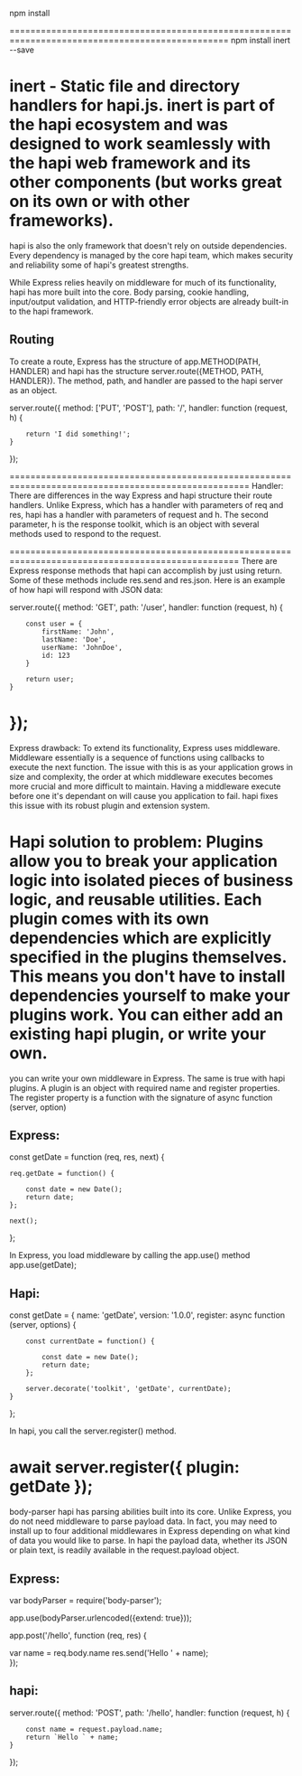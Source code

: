 npm install


================================================================================================
npm install inert --save

inert - Static file and directory handlers for hapi.js.
inert is part of the hapi ecosystem and was designed to work seamlessly with the hapi web framework and its other components (but works great on its own or with other frameworks). 
================================================================================================

hapi is also the only framework that doesn't rely on outside dependencies. Every dependency is managed by the core hapi team, which makes security and reliability some of hapi's greatest strengths.

While Express relies heavily on middleware for much of its functionality, hapi has more built into the core. Body parsing, cookie handling, input/output validation, and HTTP-friendly error objects are already built-in to the hapi framework.

Routing
-------
To create a route, Express has the structure of app.METHOD(PATH, HANDLER) and hapi has the structure server.route({METHOD, PATH, HANDLER}). The method, path, and handler are passed to the hapi server as an object.

server.route({
    method: ['PUT', 'POST'],
    path: '/',
    handler: function (request, h) {

        return 'I did something!';
    }
});

====================================================================================================
Handler:
There are differences in the way Express and hapi structure their route handlers. Unlike Express, which has a handler with parameters of req and res, hapi has a handler with parameters of request and h. The second parameter, h is the response toolkit, which is an object with several methods used to respond to the request.

==================================================================================================
There are Express response methods that hapi can accomplish by just using return. Some of these methods include res.send and res.json. Here is an example of how hapi will respond with JSON data:

server.route({
    method: 'GET',
    path: '/user',
    handler: function (request, h) {

        const user = {
            firstName: 'John',
            lastName: 'Doe',
            userName: 'JohnDoe',
            id: 123
        }

        return user;
    }
});
===================================================================================================

Express drawback:
To extend its functionality, Express uses middleware. Middleware essentially is a sequence of functions using callbacks to execute the next function. The issue with this is as your application grows in size and complexity, the order at which middleware executes becomes more crucial and more difficult to maintain. Having a middleware execute before one it's dependant on will cause you application to fail. hapi fixes this issue with its robust plugin and extension system.

Hapi solution to problem:
Plugins allow you to break your application logic into isolated pieces of business logic, and reusable utilities. Each plugin comes with its own dependencies which are explicitly specified in the plugins themselves. This means you don't have to install dependencies yourself to make your plugins work. You can either add an existing hapi plugin, or write your own. 
===========================================================================================

you can write your own middleware in Express. The same is true with hapi plugins. A plugin is an object with required name and register properties. The register property is a function with the signature of async function (server, option)

Express:
--------
const getDate = function (req, res, next) {

    req.getDate = function() {

        const date = new Date();
        return date;
    };

    next();
};

In Express, you load middleware by calling the app.use() method
app.use(getDate);

Hapi:
-----
const getDate = {
    name: 'getDate',
    version: '1.0.0',
    register: async function (server, options) {

        const currentDate = function() {

            const date = new Date();
            return date;
        };

        server.decorate('toolkit', 'getDate', currentDate);
    }
};

In hapi, you call the server.register() method. 

await server.register({
    plugin: getDate
});
=====================================================================================

body-parser
hapi has parsing abilities built into its core. Unlike Express, you do not need middleware to parse payload data. In fact, you may need to install up to four additional middlewares in Express depending on what kind of data you would like to parse. In hapi the payload data, whether its JSON or plain text, is readily available in the request.payload object.

Express:
--------
var bodyParser = require('body-parser');

app.use(bodyParser.urlencoded({extend: true}));

app.post('/hello', function (req, res) {  

  var name = req.body.name
  res.send('Hello ' + name);  
});


hapi:
------
server.route({
    method: 'POST',
    path: '/hello',
    handler: function (request, h) {

        const name = request.payload.name;
        return `Hello ` + name;
    }
});